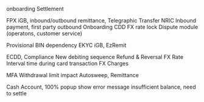 

onboarding
Settlement

FPX
iGB, inbound/outbound remittance, 
Telegraphic Transfer
NRIC
Inbound payment, first party outbound 
Onboarding CDD
FX rate lock
Dispute module (operatons, customer service)

Provisional BIN dependency
EKYC
iGB, EzRemit

ECDD, Compliance
New debiting sequence
Refund & Reversal
FX Rate Interval time during card transaction
FX Charges

MFA
Withdrawal limit impact
Autosweep, Remittance

Cash Account, 100% popup show error message insufficient balance, need to settle 
